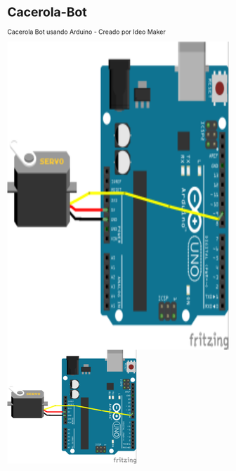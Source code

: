 # Cacerola-Bot
Cacerola Bot usando Arduino - Creado por Ideo Maker

<img align="right" width="700" height="700" src="https://github.com/ideomaker/Cacerola-Bot/blob/master/img/cacerola-esquema.png">


<img src="https://github.com/ideomaker/Cacerola-Bot/blob/master/img/cacerola-esquema.png"/>
